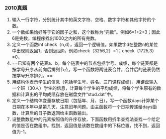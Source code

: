 ### 2010真题

1. 输入一行字符，分别统计其中的英文字符、空格、数字字符和其他字符的个数。
2. 一个数如果恰好等于它的因子之和，这个数称为“完数”。例如6=1+2+3；因此6是完数。编程序找出1000之内的所有完数。
3. 定义一个函数int check（n,d），返回一个逻辑值，如果数字d在整数n的某位中出现则返回1，否则返回0。例如check（3256,2）=1；check（1725,3）=0。
4. ==已知有两个链表a、b，每个链表中的节点包括学号、成绩，每个链表都是按学号升序从前向后排列节点，写一个函数将两链表合并，合并后的链表仍然按学号升序排列。==
5. 用结构体表示学生的信息（包括学生号、姓名、三门课程成绩），用键盘输入一个班（30人）学生的信息，计算每个学生的平均成绩，将每个学生原有的数据和计算出的平均成绩存放在磁盘文件“stud.dat”中。
6. 定义一个结构体变量存放日期（包括年、月、日），写一个函数days计算某个日期在本年中是第几天，注意闰年问题。由主函数将一个日期传递给days函数，计算后的日子数返回给主函数输出。
7. 设整数数组中的元素按照值的升序存放，下面函数用折半查找法查找一个给定的值是否在数组中。找到，返回值是该数在数组中的下标位置，找不到，返回值为-1。